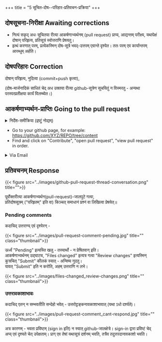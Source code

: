 +++
title = "5 सूचित-दोष--परिहार-प्रतिवचन-प्रक्रिया"
+++

## दोषसूचना-निरीक्षा Awaiting corrections
- नित्यं सकृद् अधः सूचितया रीत्या आकर्षणाभ्यर्थनम् (pull request) प्राप्य, आद्यन्तम् परीक्ष्य, यथापेक्षं दोषान् परिहृत्य, प्रतिसूत्रं स्वोत्तराणि प्रेषयतु।
- इत्थं करणात् परम्, प्रत्येकस्मिन् दोष-सूत्रे भवद्-उत्तरम् एवान्ते दृश्येत। ततः परम् एव कार्यान्तरम् आरब्धुम् अर्हति।  

## दोषपरिहारः Correction
दोषान् परिहृत्य, नुदित्वा (commit+push कृत्वा),

(दोष-मार्जनादिकं साधितं चेद् अध उक्तया रीत्या github-सूत्रेण सूचयितुं न विस्मरतु - अन्यथा परस्परप्रतीक्षया कार्यं विलम्ब्येत।)


## आकर्षणाभ्यर्थन-प्राप्तिः Going to the pull request
<details><summary>निर्देश-समीक्रिया (द्रष्टुं नोद्यम्)</summary>

- अधः XYZ इति यद् अस्ति, तस्य स्थाने स्वीयं github-नाम प्रयुङ्क्ताम्।
  - अथवैतत् प्रयुज्यतां यन्त्रम्: <input id="input_githubUserId" value="XYZ"></input><input id="input_repo" value="REPO"></input><button id="transformId" onclick="handleTransformIdBtnClick();">पाठम् परिवर्तय!!</button>
- Back to [Git workflow](/groups/dyuganga/projects/text/git-workflow/?githubUserId=XYZ&repo=REPO)
</details>


- Go to your github page, for example: https://github.com/XYZ/REPO/tree/content
- Find and click on "Contribute", "open pull request", "view pull request" in order.

<details><summary>Via Email</summary>

आकर्षणाभ्यर्थने (pull request इत्यस्मिन्) केचिद् दोषा दृष्टाश् चेद् github-द्वारा सूचयिष्यन्ते। विपत्रसन्देशः+++(=email)+++ प्राप्तः स्यात्।

तद् विपत्रम्+++(=email)+++ एवं किञ्चिद् दृश्येत -
[images](images)
{{< figure src="../images/github-review-notification.png" title="" class="thumbnail">}}

कस्मिंश् चिद् अपि सूचितस्य दोषस्य विषये विचार-विनिमयार्थम्, परिहार-सूचनार्थं चायं क्रमः।

प्राप्ते विपत्रसन्देशे ऽधो वर्तमानम् "view it on GitHub" इति सङ्केतस्योपरि नुदतु। ततः किञ्चिद् जालक्षेत्रम् उद्घाटयिष्यते। तत्र, उचितस्थाने स्वदन्देशं लिखतु।
</details>

## प्रतिवचनम् Response
{{< figure src="../images/github-pull-request-thread-conversation.png" title="">}}

पूर्वोक्तरीत्या आकर्षणाभ्यर्थन(pull-request)-जालपुटे गत्वा,  
प्रतिदोषसूत्रम् ("परिहृतम्" इति वा) किञ्चत् समाधानं प्रश्नं वा लिखित्वा प्रेषयेत्॥  

### Pending comments
कदाचिद् उत्तराण्य् एवं दृश्येरन् -

{{< figure src="../images/pull-request-comment-pending.jpg" title="" class="thumbnail">}}

ऊर्ध्वं "Pending" इत्यस्ति खलु - तस्यार्थो - न प्रेषितवान् इति।  
आकर्षणाभ्यर्थनम् उद्घाट्य, "Files changed" इत्यत्र गत्वा "Review changes" इत्यस्मिन् कुत्रचित् "Submit" कीलकं स्यात् - अन्विष्य नुदतु।  
यावत् "Submit" इति न करोति, अहम् उत्तराणि न लभे।

{{< figure src="../images/files-changed_review-changes.png" title="" class="thumbnail">}}  


### उत्तरावकाशाभावः
कदाचिद् एतन् न सम्भवतीति सन्देहो भवेत् - उत्तरोट्टङ्कनावकाशाभावात् (यथा ऽधो दर्श्यते)। 

{{< figure src="../images/pull-request-comment_cant-respond.jpg" title="" class="thumbnail">}}

अत्र कारणम् - भवता प्रविष्टम् (sign in इति) न स्यात् github-जालक्षेत्रे। 
sign-in द्वारा प्रविष्टं चेद् अप्य् एवं दृश्यते चेत् उपेक्षताम्। प्राग् एव तेषां यथासूत्रं दर्शनम् भवति, तत्रैव तदुत्तरदानावकाशो भवति।


<script src="../contribution-page-customizer.js"></script>

